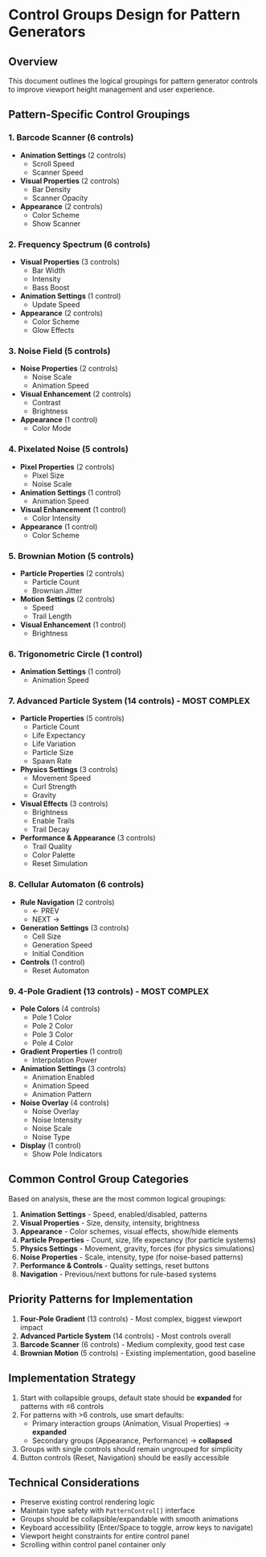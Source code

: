 # Control Groups Design for Pattern Generators

## Overview
This document outlines the logical groupings for pattern generator controls to improve viewport height management and user experience.

## Pattern-Specific Control Groupings

### 1. Barcode Scanner (6 controls)
- **Animation Settings** (2 controls)
  - Scroll Speed
  - Scanner Speed
- **Visual Properties** (2 controls)  
  - Bar Density
  - Scanner Opacity
- **Appearance** (2 controls)
  - Color Scheme
  - Show Scanner

### 2. Frequency Spectrum (6 controls)
- **Visual Properties** (3 controls)
  - Bar Width
  - Intensity
  - Bass Boost
- **Animation Settings** (1 control)
  - Update Speed
- **Appearance** (2 controls)
  - Color Scheme
  - Glow Effects

### 3. Noise Field (5 controls)
- **Noise Properties** (2 controls)
  - Noise Scale
  - Animation Speed
- **Visual Enhancement** (2 controls)
  - Contrast
  - Brightness
- **Appearance** (1 control)
  - Color Mode

### 4. Pixelated Noise (5 controls)
- **Pixel Properties** (2 controls)
  - Pixel Size
  - Noise Scale
- **Animation Settings** (1 control)
  - Animation Speed
- **Visual Enhancement** (1 control)
  - Color Intensity
- **Appearance** (1 control)
  - Color Scheme

### 5. Brownian Motion (5 controls)
- **Particle Properties** (2 controls)
  - Particle Count
  - Brownian Jitter
- **Motion Settings** (2 controls)
  - Speed
  - Trail Length
- **Visual Enhancement** (1 control)
  - Brightness

### 6. Trigonometric Circle (1 control)
- **Animation Settings** (1 control)
  - Animation Speed

### 7. Advanced Particle System (14 controls) - **MOST COMPLEX**
- **Particle Properties** (5 controls)
  - Particle Count
  - Life Expectancy
  - Life Variation
  - Particle Size
  - Spawn Rate
- **Physics Settings** (3 controls)
  - Movement Speed
  - Curl Strength
  - Gravity
- **Visual Effects** (3 controls)
  - Brightness
  - Enable Trails
  - Trail Decay
- **Performance & Appearance** (3 controls)
  - Trail Quality
  - Color Palette
  - Reset Simulation

### 8. Cellular Automaton (6 controls)
- **Rule Navigation** (2 controls)
  - ← PREV
  - NEXT →
- **Generation Settings** (3 controls)
  - Cell Size
  - Generation Speed
  - Initial Condition
- **Controls** (1 control)
  - Reset Automaton

### 9. 4-Pole Gradient (13 controls) - **MOST COMPLEX**
- **Pole Colors** (4 controls)
  - Pole 1 Color
  - Pole 2 Color
  - Pole 3 Color
  - Pole 4 Color
- **Gradient Properties** (1 control)
  - Interpolation Power
- **Animation Settings** (3 controls)
  - Animation Enabled
  - Animation Speed
  - Animation Pattern
- **Noise Overlay** (4 controls)
  - Noise Overlay
  - Noise Intensity
  - Noise Scale
  - Noise Type
- **Display** (1 control)
  - Show Pole Indicators

## Common Control Group Categories

Based on analysis, these are the most common logical groupings:

1. **Animation Settings** - Speed, enabled/disabled, patterns
2. **Visual Properties** - Size, density, intensity, brightness
3. **Appearance** - Color schemes, visual effects, show/hide elements
4. **Particle Properties** - Count, size, life expectancy (for particle systems)
5. **Physics Settings** - Movement, gravity, forces (for physics simulations)
6. **Noise Properties** - Scale, intensity, type (for noise-based patterns)
7. **Performance & Controls** - Quality settings, reset buttons
8. **Navigation** - Previous/next buttons for rule-based systems

## Priority Patterns for Implementation

1. **Four-Pole Gradient** (13 controls) - Most complex, biggest viewport impact
2. **Advanced Particle System** (14 controls) - Most controls overall
3. **Barcode Scanner** (6 controls) - Medium complexity, good test case
4. **Brownian Motion** (5 controls) - Existing implementation, good baseline

## Implementation Strategy

1. Start with collapsible groups, default state should be **expanded** for patterns with ≤6 controls
2. For patterns with >6 controls, use smart defaults:
   - Primary interaction groups (Animation, Visual Properties) → **expanded**
   - Secondary groups (Appearance, Performance) → **collapsed**
3. Groups with single controls should remain ungrouped for simplicity
4. Button controls (Reset, Navigation) should be easily accessible

## Technical Considerations

- Preserve existing control rendering logic
- Maintain type safety with `PatternControl[]` interface
- Groups should be collapsible/expandable with smooth animations
- Keyboard accessibility (Enter/Space to toggle, arrow keys to navigate)
- Viewport height constraints for entire control panel
- Scrolling within control panel container only